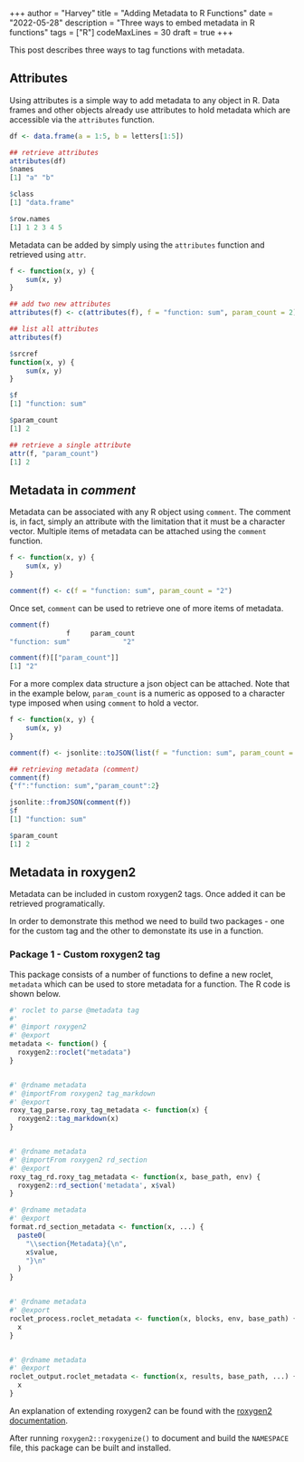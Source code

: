 +++
author = "Harvey"
title = "Adding Metadata to R Functions"
date = "2022-05-28"
description = "Three ways to embed metadata in R functions"
tags = ["R"]
codeMaxLines = 30
draft = true
+++

This post describes three ways to tag functions with metadata.  

## Attributes

Using attributes is a simple way to add metadata to any object in R.  Data frames and other objects already use attributes to hold metadata which are accessible via the `attributes` function.

```r
df <- data.frame(a = 1:5, b = letters[1:5])

## retrieve attributes
attributes(df)
$names
[1] "a" "b"

$class
[1] "data.frame"

$row.names
[1] 1 2 3 4 5
```

Metadata can be added by simply using the `attributes` function and retrieved using `attr`.

```r
f <- function(x, y) {
    sum(x, y)
}

## add two new attributes
attributes(f) <- c(attributes(f), f = "function: sum", param_count = 2)
```

```r
## list all attributes
attributes(f)

$srcref
function(x, y) {
    sum(x, y)
}

$f
[1] "function: sum"

$param_count
[1] 2
```

```r
## retrieve a single attribute
attr(f, "param_count")
[1] 2
```

## Metadata in *comment*

Metadata can be associated with any R object using `comment`.  The comment is, in fact, simply an attribute with the limitation that it must be a character vector.  Multiple items of metadata can be attached using the `comment` function.

```r
f <- function(x, y) {
    sum(x, y)
}

comment(f) <- c(f = "function: sum", param_count = "2")
```

Once set, `comment` can be used to retrieve one of more items of metadata.

```r
comment(f)
              f     param_count 
"function: sum"             "2" 

comment(f)[["param_count"]]
[1] "2"
```

For a more complex data structure a json object can be attached.  Note that in the example below, `param_count` is a numeric as opposed to a character type imposed when using `comment` to hold a vector.

```r
f <- function(x, y) {
    sum(x, y)
}

comment(f) <- jsonlite::toJSON(list(f = "function: sum", param_count = 2), auto_unbox = TRUE)
```

```r
## retrieving metadata (comment)
comment(f)
{"f":"function: sum","param_count":2} 

jsonlite::fromJSON(comment(f))
$f
[1] "function: sum"

$param_count
[1] 2
```

## Metadata in roxygen2

Metadata can be included in custom roxygen2 tags.  Once added it can be retrieved programatically.

In order to demonstrate this method we need to build two packages - one for the custom tag and the other to demonstate its use in a function.

### Package 1 - Custom roxygen2 tag

This package consists of a number of functions to define a new roclet, `metadata` which can be used to store metadata for a function.  The R code is shown below.

```r
#' roclet to parse @metadata tag
#'
#' @import roxygen2
#' @export
metadata <- function() {
  roxygen2::roclet("metadata")
}


#' @rdname metadata
#' @importFrom roxygen2 tag_markdown
#' @export
roxy_tag_parse.roxy_tag_metadata <- function(x) {
  roxygen2::tag_markdown(x)
}


#' @rdname metadata
#' @importFrom roxygen2 rd_section
#' @export
roxy_tag_rd.roxy_tag_metadata <- function(x, base_path, env) {
  roxygen2::rd_section('metadata', x$val)
}

#' @rdname metadata
#' @export
format.rd_section_metadata <- function(x, ...) {
  paste0(
    "\\section{Metadata}{\n",
    x$value,
    "}\n"
  )
}


#' @rdname metadata
#' @export
roclet_process.roclet_metadata <- function(x, blocks, env, base_path) {
  x
}


#' @rdname metadata
#' @export
roclet_output.roclet_metadata <- function(x, results, base_path, ...) {
  x
}
```

An explanation of extending roxygen2 can be found with the [roxygen2 documentation](https://roxygen2.r-lib.org/articles/extending.html).

After running `roxygen2::roxygenize()` to document and build the `NAMESPACE` file, this package can be built and installed.

